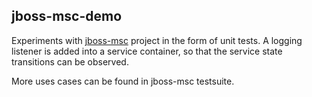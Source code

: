 ## jboss-msc-demo

Experiments with [jboss-msc](https://github.com/jboss-msc/jboss-msc)
project in the form of unit tests. A logging listener is added into
a service container, so that the service state transitions can be
observed.

More uses cases can be found in jboss-msc testsuite.
